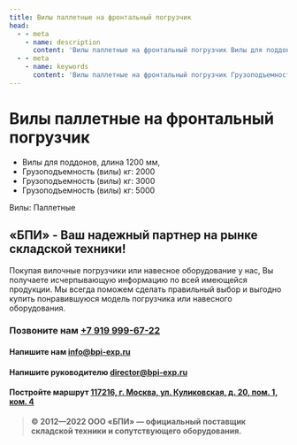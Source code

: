 ```yaml
---
title: Вилы паллетные на фронтальный погрузчик
head:
  - - meta
    - name: description
      content: 'Вилы паллетные на фронтальный погрузчик Вилы для поддонов, длина 1200 мм'
  - - meta
    - name: keywords 
      content: 'Вилы паллетные на фронтальный погрузчик Грузоподъемность (вилы) кг 2000, 3000, 5000'
---
```


# Вилы паллетные на фронтальный погрузчик

- Вилы для поддонов, длина 1200 мм,
- Грузоподъемность (вилы) кг: 2000
- Грузоподъемность (вилы) кг: 3000
- Грузоподъемность (вилы) кг: 5000

Вилы: Паллетные




## «БПИ» - Ваш надежный партнер на рынке складской техники!

Покупая вилочные погрузчики или навесное оборудование у нас, Вы получаете исчерпывающую информацию по всей имеющейся продукции. Мы всегда поможем сделать правильный выбор и выгодно купить понравившуюся модель погрузчика или навесного оборудования.



### Позвоните нам <a href="tel:+79199996722">+7 919 999-67-22</a>

#### Напишите нам <a href="mailto:info@bpi-exp.ru">info@bpi-exp.ru</a>

#### Напишите руководителю <a href="mailto:director@bpi-exp.ru">director@bpi-exp.ru</a>

#### Постройте маршрут <a href="https://yandex.ru/maps/213/moscow/?from=api-maps&ll=37.560718%2C55.567506&mode=routes&origin=jsapi_2_1_79&rtext=~55.567988%2C37.560664&rtt=mt&ruri=~&z=19">117216, г. Москва, ул. Куликовская, д. 20, пом. 1, ком. 4</a>

> **© 2012—2022 ООО «БПИ» — официальный поставщик складской техники и сопутствующего оборудования.**
